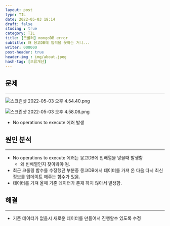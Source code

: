 ```yaml
---
layout: post
type: TIL
date: 2022-05-03 18:14
draft: false
studing : true
category: TIL
title: [크롤러] mongoDB error
subtitle: 왜 몽고DB에 입력을 못하는 거니...
writer: 000000
post-header: true
header-img : img/about.jpeg
hash-tag: [오류개선]
---
```



## 문제

---

![스크린샷 2022-05-03 오후 4.54.40.png](https://s3-us-west-2.amazonaws.com/secure.notion-static.com/4c89bbd8-4ccb-41d4-a8b5-29cc94ea7d13/스크린샷_2022-05-03_오후_4.54.40.png)

![스크린샷 2022-05-03 오후 4.58.06.png](https://s3-us-west-2.amazonaws.com/secure.notion-static.com/06039ca0-1b78-4980-abd1-80a12045067b/스크린샷_2022-05-03_오후_4.58.06.png)

- No operations to execute 에러 발생

## 원인 분석

---

- No operations to execute 에러는 몽고DB에 빈배열을 넣을때 발생함
    - 왜 빈배열인지 찾아봐야 됨.
- 최근 크롤링 함수를 수정했던 부분중 몽고DB에서 데이터를 가져 온 다음 다시 최신 정보를 업데이트 해주는 함수가 있음.
- 데이터를 가져 올때 기존 데이터가 존재 하지 않아서 발생함.

## 해결

---

- 기존 데이터가 없을시 새로운 데이터를 만들어서 진행할수 있도록 수정